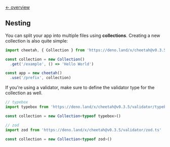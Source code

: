 [← overview](https://github.com/azurystudio/cheetah/blob/dev/guide/index.md)

## Nesting

You can split your app into multiple files using **collections**. Creating a new collection is also quite simple:

```ts
import cheetah, { Collection } from 'https://deno.land/x/cheetah@v0.3.5/mod.ts'

const collection = new Collection()
  .get('/example', () => 'Hello World')

const app = new cheetah()
  .use('/prefix', collection)
```

If you're using a validator, make sure to define the validator type for the collection as well.

```ts
// typebox
import typebox from 'https://deno.land/x/cheetah@v0.3.5/validator/typebox.ts'

const collection = new Collection<typeof typebox>()

// zod
import zod from 'https://deno.land/x/cheetah@v0.3.5/validator/zod.ts'

const collection = new Collection<typeof zod>()
```
